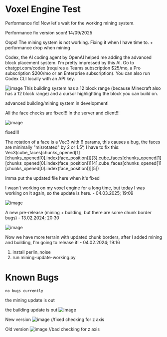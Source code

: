 # Voxel Engine Test

Performance fix! Now let's wait for the working mining system.

Performance fix version soon! 14/09/2025

Oops! The mining system is not working. Fixing it when I have time to. + performance drop when mining

Codex, the AI coding agent by OpenAI helped me adding the advanced block placement system. I'm pretty impressed by this AI. Go to chatgpt.com/codex (requires a Teams subscription $25/mo, a Pro subscription $200/mo or an Enterprise subscription). You can also run Codex CLI locally with an API key.


![image](https://github.com/user-attachments/assets/db7e8cd7-e8c4-4677-9d40-0381433d305b)
This building system has a 12 block range (because Minecraft also has a 12 block range) and a cursor highlighting the block you can build on.


advanced building/mining system in development!

All the face checks are fixed!!! In the server and client!!!

![image](https://github.com/user-attachments/assets/fdd8eff8-1cee-4076-a285-2fa10bc93b98)

fixed!!!

The rotation of a face is a Vec3 with 6 params, this causes a bug, the faces are minimally "misrotated" by 2 or 1.5°, I have to fix this: Vec3(cube_faces[chunks_opened[1][chunks_opened[0].index(face_position)]][3],cube_faces[chunks_opened[1][chunks_opened[0].index(face_position)]][4],cube_faces[chunks_opened[1][chunks_opened[0].index(face_position)]][5])

Imma put the updated file here when it's fixed

I wasn't working on my voxel engine for a long time, but today I was working on it again, so the update is here. - 04.03.2025; 19:09

![image](https://github.com/user-attachments/assets/9dcb5a2e-24a8-429a-b729-710fb52b7cd7)


A new pre-release (mining + building, but there are some chunk border bugs) - 13.02.2024; 20:30

![image](https://github.com/Raphi-2Code/Voxel-Engine-Ursina/assets/70066593/0deef8c0-bb4f-4e7e-8ca2-6bf6a40c05cb)


Now we have more terrain with updated chunk borders, after I added mining and building, I'm going to release it! - 04.02.2024; 19:16

1) install perlin_noise
2) run mining-update-working.py

# Known Bugs
```no bugs currently```

the mining update is out


the building update is out
![image](https://github.com/Raphi-2Code/chunk-checking-like-windsurftweeds-did/assets/70066593/d9dce256-788c-42cc-8306-0e4980eb006f)


New version
![image](https://github.com/Raphi-2Code/chunk-checking-like-windsurftweeds-did/assets/70066593/69f4444e-3b51-4c72-b48a-c129bc188d11)
//fixed checking for z axis



Old version
![image](https://github.com/Raphi-2Code/chunk-checking-like-windsurftweeds-did/assets/70066593/867c8bb0-b746-4d46-9322-033ea640cb9e)
//bad checking for z axis

